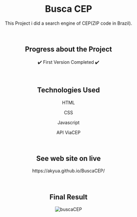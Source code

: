 <h1 align="center"> Busca CEP </h1>

<p align="center"> This Project i did a search engine of CEP(ZIP code in Brazil).  </p>

<br>

<h2 align="center"> Progress about the Project </h2>

<p align="center"> ✔️ First Version Completed ✔️ </p>

<br>

<h2 align="center"> Technologies Used </h2>

<p align="center"> HTML </p>
<p align="center"> CSS </p>
<p align="center"> Javascript </p>
<p align="center"> API ViaCEP </p>

<br>

<h2 align="center"> See web site on live </h2>

<p align="center"> https://akyua.github.io/BuscaCEP/ </p>

<br>

<h2 align="center"> Final Result </h2>

<div align="center">

![buscaCEP](https://user-images.githubusercontent.com/75745796/213025755-075071f0-9d37-43a3-9336-584ebab641b6.png)

</div>



